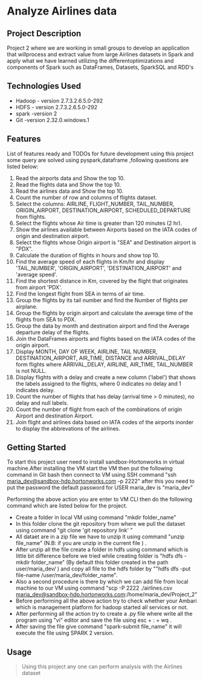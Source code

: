 # Analyze Airlines data

## Project Description

Project 2 where we are working in small groups to develop an application that willprocess and extract value from large Airlines datasets in Spark and apply what we have learned utilizing the differentoptimizations and components of Spark such as DataFrames, Datasets, SparkSQL and RDD's
## Technologies Used

* Hadoop - version 2.7.3.2.6.5.0-292
* HDFS - version 2.7.3.2.6.5.0-292
* spark -version 2
* Git -version 2.32.0.windows.1

## Features

List of features ready and TODOs for future development
using this project some query are solved using pyspark,dataframe ,following questions are listed below:

1. Read the airports data and Show the top 10.
2. Read the flights data and Show the top 10.
3. Read the airlines data and Show the top 10.
4. Count the number of row and columns of flights dataset.
5. Select the columns: AIRLINE, FLIGHT_NUMBER, TAIL_NUMBER, ORIGIN_AIRPORT, DESTINATION_AIRPORT, SCHEDULED_DEPARTURE from flights.
6. Select the flights whose Air time is greater than 120 minutes (2 hr).
7. Show the airlines available between Airports based on the IATA codes of origin and destination airport.
8. Select the flights whose Origin airport is "SEA" and Destination airport is "PDX".
9. Calculate the duration of flights in hours and show top 10.
10. Find the average speed of each flights in Km/hr and display 'TAIL_NUMBER', 'ORIGIN_AIRPORT', 'DESTINATION_AIRPORT' and 'average speed'.
11. Find the shortest distance in Km, covered by the flight that originates from airport 'PDX'.
12. Find the longest flight from SEA in terms of air time.
13. Group the flights by its tail number and find the Number of flights per airplane.
14. Group the flights by origin airport and calculate the average time of the flights from SEA to PDX.
15. Group the data by month and destination airport and find the Average departure delay of the flights.
16. Join the DataFrames airports and flights based on the IATA codes of the origin airport.
17. Display MONTH, DAY OF WEEK, AIRLINE, TAIL NUMBER, DESTINATION_AIRPORT, AIR_TIME, DISTANCE and ARRIVAL_DELAY form flights where ARRIVAL_DELAY, AIRLINE, AIR_TIME,     TAIL_NUMBER is not NULL.
18. Display flights with a delay and create a new column ('label') that shows the labels assigned to the flights, where 0 indicates no delay and 1 indicates delay.
19. Count the number of flights that has delay (arrival time > 0 minutes), no delay and null labels.
20. Count the number of flight from each of the combinations of origin Airport and destination Airport.
21. Join flight and airlines data based on IATA codes of the airports inorder to display the abbrevations of the airlines.


## Getting Started
   

To start this project user need to install sandbox-Hortonworks in virtual machine.After installing the VM start the VM then put the following command in Git bash then connect to VM using SSH command "ssh maria_dev@sandbox-hdp.hortonworks.com -p 2222" after this you need to put the password the default password for USER maria_dev is "maria_dev"

Performing the above action you are enter to VM CLI then do the following command which are listed below for the project.

* Create a folder in local VM using command "mkdir folder_name"
* In this folder clone the git repository from where we pull the dataset using command "git clone 'git repository link' "
* All dataet are in a zip file we have to unzip it using command "unzip file_name" (N.B: if you are unzip in the current file ) .
* After unzip all the file create a folder in hdfs using command which is little bit difference before we tried while creating folder is "hdfs dfs -mkdir folder_name" (By default this folder created in the path user/maria_dev/ ) and copy all file to the hdfs folder by ""hdfs dfs -put file-name /user/maria_dev/folder_name".
* Also a second procedure is there by which we can add file from local machine to our VM using command "scp -P 2222 ./airlines.csv  maria_dev@sandbox-hdp.hortonworks.com:/home/maria_dev/Project_2"
* Before performing all the above action try to check whether your Ambari which is management platform for hadoop started all services or not.
* After performing all the action try to create a .py file where write all the program using "vi" editor and save the file using esc + : + wq .
* After saving the file give command "spark-submit file_name" it will execute the file using SPARK 2 version.

## Usage

>Using this project any one can perform analysis with the Airlines dataset
 




